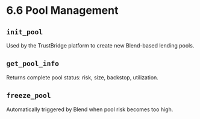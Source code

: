 # 6.6 Pool Management

## `init_pool`
Used by the TrustBridge platform to create new Blend-based lending pools.

## `get_pool_info`
Returns complete pool status: risk, size, backstop, utilization.

## `freeze_pool`
Automatically triggered by Blend when pool risk becomes too high.